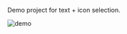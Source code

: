 Demo project for text + icon selection.

![demo](https://raw.githubusercontent.com/Bryanx/themed-toggle-button-group/master/demo-toggle-cards/assets/togg.gif)
